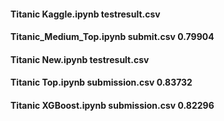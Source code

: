 #### Titanic Kaggle.ipynb testresult.csv
#### Titanic_Medium_Top.ipynb	submit.csv 0.79904
#### Titanic New.ipynb testresult.csv
#### Titanic Top.ipynb submission.csv 0.83732
#### Titanic XGBoost.ipynb submission.csv 0.82296
